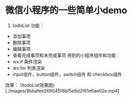# 微信小程序的一些简单小demo

1. todoList
  功能：  
  * 添加事项
  * 删除事项
  * 编辑事项
  * 查看完成事项和未完成事项
  用到的小程序组件和功能：
  * wx:if 条件渲染
  * wx:for 列表渲染
  * input组件，button组件，switch组件 和 checkbox组件

  效果：
  !(todoList效果图)[./images/9bbafee268045f6bf5e9d2f61e6ae02e.mp4]